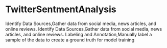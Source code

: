 # TwitterSentmentAnalysis

Identify Data Sources,Gather data from social media, news articles, and online reviews.
Identify Data Sources,Gather data from social media, news articles, and online reviews.
Labeling and Annotation,Manually label a sample of the data to create a ground truth for model training
